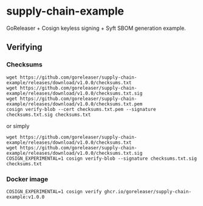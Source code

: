 # supply-chain-example

GoReleaser + Cosign keyless signing + Syft SBOM generation example.

## Verifying

### Checksums

```shell
wget https://github.com/goreleaser/supply-chain-example/releases/download/v1.0.0/checksums.txt
wget https://github.com/goreleaser/supply-chain-example/releases/download/v1.0.0/checksums.txt.sig
wget https://github.com/goreleaser/supply-chain-example/releases/download/v1.0.0/checksums.txt.pem
cosign verify-blob --cert checksums.txt.pem --signature checksums.txt.sig checksums.txt
```

or simply

```shell
wget https://github.com/goreleaser/supply-chain-example/releases/download/v1.0.0/checksums.txt
wget https://github.com/goreleaser/supply-chain-example/releases/download/v1.0.0/checksums.txt.sig
COSIGN_EXPERIMENTAL=1 cosign verify-blob --signature checksums.txt.sig checksums.txt
```

### Docker image

```shell
COSIGN_EXPERIMENTAL=1 cosign verify ghcr.io/goreleaser/supply-chain-example:v1.0.0
```
